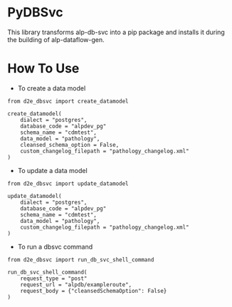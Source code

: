 # PyDBSvc

This library transforms alp-db-svc into a pip package and installs it during the building of alp-dataflow-gen.

# How To Use

- To create a data model
```
from d2e_dbsvc import create_datamodel

create_datamodel(
    dialect = "postgres",
    database_code = "alpdev_pg"
    schema_name = "cdmtest",
    data_model = "pathology",
    cleansed_schema_option = False,
    custom_changelog_filepath = "pathology_changelog.xml"
)

```

- To update a data model
```
from d2e_dbsvc import update_datamodel

update_datamodel(
    dialect = "postgres",
    database_code = "alpdev_pg"
    schema_name = "cdmtest",
    data_model = "pathology",
    custom_changelog_filepath = "pathology_changelog.xml"
)
```

- To run a dbsvc command
```
from d2e_dbsvc import run_db_svc_shell_command

run_db_svc_shell_command(
    request_type = "post"
    request_url = "alpdb/exampleroute",
    request_body = {"cleansedSchemaOption": False}
)
```
